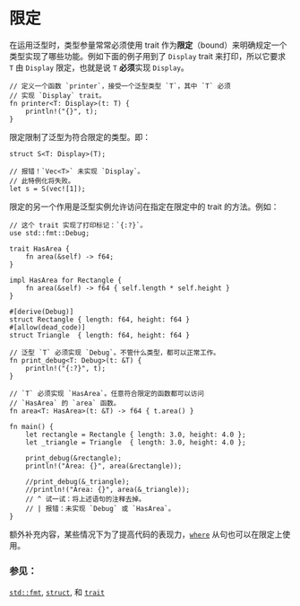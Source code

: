 # 限定

在运用泛型时，类型参量常常必须使用 trait 作为**限定**（bound）来明确规定一个类型实现了哪些功能。例如下面的例子用到了 `Display` trait 来打印，所以它要求 `T` 由 `Display` 限定，也就是说 `T` **必须**实现 `Display`。

```rust,ignore
// 定义一个函数 `printer`，接受一个泛型类型 `T`，其中 `T` 必须
// 实现 `Display` trait。
fn printer<T: Display>(t: T) {
    println!("{}", t);
}
```

限定限制了泛型为符合限定的类型。即：

```rust,ignore
struct S<T: Display>(T);

// 报错！`Vec<T>` 未实现 `Display`。
// 此特例化将失败。
let s = S(vec![1]);
```

限定的另一个作用是泛型实例允许访问在指定在限定中的 trait 的方法。例如：

```rust,editalbe
// 这个 trait 实现了打印标记：`{:?}`。
use std::fmt::Debug;

trait HasArea {
    fn area(&self) -> f64;
}

impl HasArea for Rectangle {
    fn area(&self) -> f64 { self.length * self.height }
}

#[derive(Debug)]
struct Rectangle { length: f64, height: f64 }
#[allow(dead_code)]
struct Triangle  { length: f64, height: f64 }

// 泛型 `T` 必须实现 `Debug`。不管什么类型，都可以正常工作。
fn print_debug<T: Debug>(t: &T) {
    println!("{:?}", t);
}

// `T` 必须实现 `HasArea`。任意符合限定的函数都可以访问
// `HasArea` 的 `area` 函数。
fn area<T: HasArea>(t: &T) -> f64 { t.area() }

fn main() {
    let rectangle = Rectangle { length: 3.0, height: 4.0 };
    let _triangle = Triangle  { length: 3.0, height: 4.0 };

    print_debug(&rectangle);
    println!("Area: {}", area(&rectangle));

    //print_debug(&_triangle);
    //println!("Area: {}", area(&_triangle));
    // ^ 试一试：将上述语句的注释去掉。
    // | 报错：未实现 `Debug` 或 `HasArea`。
}
```

额外补充内容，某些情况下为了提高代码的表现力，[`where`][where] 从句也可以在限定上使用。

### 参见：

[`std::fmt`][fmt], [`struct`][structs], 和 [`trait`][traits]

[fmt]: ./hello/print.html
[methods]: ./fn/methods.html
[structs]: ./custom_types/structs.html
[traits]: ./trait.html
[where]: ./generics/where.html
